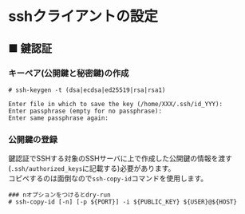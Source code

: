 # sshクライアントの設定
## ■ 鍵認証
### キーペア(公開鍵と秘密鍵)の作成
```
# ssh-keygen -t (dsa|ecdsa|ed25519|rsa|rsa1)
```
```
Enter file in which to save the key (/home/XXX/.ssh/id_YYY):
Enter passphrase (empty for no passphrase): 
Enter same passphrase again: 
```

### 公開鍵の登録
鍵認証でSSHする対象のSSHサーバに上で作成した公開鍵の情報を渡す(`.ssh/authorized_keys`に記載する)必要があります。  
コピペするのは面倒なので`ssh-copy-id`コマンドを使用します。
```
### nオプションをつけるとdry-run
# ssh-copy-id [-n] [-p ${PORT}] -i ${PUBLIC_KEY} ${USER}@${HOST}
```
